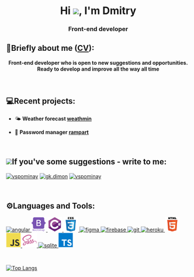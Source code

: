<h1 align="center">Hi <img src="https://raw.githubusercontent.com/MartinHeinz/MartinHeinz/master/wave.gif" width="30px">, I'm Dmitry</h1>
<h3 align="center">Front-end developer</h3>

📄Briefly about me ([CV](https://drive.google.com/file/d/1_Ir7Xe2B1CD7CVBodl-VcGgNc0jrk1MM/view?usp=sharing)):
-------------------

<h4 align="center">
Front-end developer who is open to new suggestions and opportunities. Ready to develop and improve all the way all time
</h4>


<br/>

💻Recent projects:
-------------------

 - 🌤 **Weather forecast [weathmin](https://weathmin.pp.ua/)**

- 🔐 **Password manager [rampart](https://rampart.herokuapp.com/)**

<br/>

<img src="https://media.giphy.com/media/ferKf2EFV8UQ89ikF8/giphy.gif" width="30px">If you've some suggestions - write to me:
-------------------


<p align="left">
<a href="https://linkedin.com/in/vspominay" target="blank"><img align="center" src="https://raw.githubusercontent.com/rahuldkjain/github-profile-readme-generator/master/src/images/icons/Social/linked-in-alt.svg" alt="vspominay" height="30" width="40" /></a>
<a href="https://instagram.com/gk.dimon" target="blank"><img align="center" src="https://raw.githubusercontent.com/rahuldkjain/github-profile-readme-generator/master/src/images/icons/Social/instagram.svg" alt="gk.dimon" height="30" width="40" /></a>
<a href="https://t.me/dimonchikg" target="blank"><img align="center" src="https://cdn-icons-png.flaticon.com/512/2111/2111646.png" alt="vspominay"height="30" width="30" /></a>
</p>

<br/>

⚙Languages and Tools:
-------------------

<p align="left"> <a href="https://angular.io" target="_blank" rel="noreferrer"> <img src="https://angular.io/assets/images/logos/angular/angular.svg" alt="angular" width="40" height="40"/> </a> <a href="https://getbootstrap.com" target="_blank" rel="noreferrer"> <img src="https://raw.githubusercontent.com/devicons/devicon/master/icons/bootstrap/bootstrap-plain-wordmark.svg" alt="bootstrap" width="40" height="40"/> </a> <a href="https://www.w3schools.com/cs/" target="_blank" rel="noreferrer"> <img src="https://raw.githubusercontent.com/devicons/devicon/master/icons/csharp/csharp-original.svg" alt="csharp" width="40" height="40"/> </a> <a href="https://www.w3schools.com/css/" target="_blank" rel="noreferrer"> <img src="https://raw.githubusercontent.com/devicons/devicon/master/icons/css3/css3-original-wordmark.svg" alt="css3" width="40" height="40"/> </a> <a href="https://www.figma.com/" target="_blank" rel="noreferrer"> <img src="https://www.vectorlogo.zone/logos/figma/figma-icon.svg" alt="figma" width="40" height="40"/> </a> <a href="https://firebase.google.com/" target="_blank" rel="noreferrer"> <img src="https://www.vectorlogo.zone/logos/firebase/firebase-icon.svg" alt="firebase" width="40" height="40"/> </a> <a href="https://git-scm.com/" target="_blank" rel="noreferrer"> <img src="https://www.vectorlogo.zone/logos/git-scm/git-scm-icon.svg" alt="git" width="40" height="40"/> </a> <a href="https://heroku.com" target="_blank" rel="noreferrer"> <img src="https://www.vectorlogo.zone/logos/heroku/heroku-icon.svg" alt="heroku" width="40" height="40"/> </a> <a href="https://www.w3.org/html/" target="_blank" rel="noreferrer"> <img src="https://raw.githubusercontent.com/devicons/devicon/master/icons/html5/html5-original-wordmark.svg" alt="html5" width="40" height="40"/> </a> <a href="https://developer.mozilla.org/en-US/docs/Web/JavaScript" target="_blank" rel="noreferrer"> <img src="https://raw.githubusercontent.com/devicons/devicon/master/icons/javascript/javascript-original.svg" alt="javascript" width="40" height="40"/> </a> <a href="https://sass-lang.com" target="_blank" rel="noreferrer"> <img src="https://raw.githubusercontent.com/devicons/devicon/master/icons/sass/sass-original.svg" alt="sass" width="40" height="40"/> </a> <a href="https://www.sqlite.org/" target="_blank" rel="noreferrer"> <img src="https://www.vectorlogo.zone/logos/sqlite/sqlite-icon.svg" alt="sqlite" width="40" height="40"/> </a> <a href="https://www.typescriptlang.org/" target="_blank" rel="noreferrer"> <img src="https://raw.githubusercontent.com/devicons/devicon/master/icons/typescript/typescript-original.svg" alt="typescript" width="40" height="40"/> </a> </p>


<br/>


[![Top Langs](https://github-readme-stats.vercel.app/api/top-langs/?username=vspominay&langs_count=6&theme=discord_old_blurple)](https://github.com/vspominay/)
